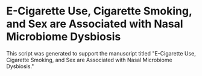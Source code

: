 # E-Cigarette Use, Cigarette Smoking, and Sex are Associated with Nasal Microbiome Dysbiosis

This script was generated to support the manuscript titled "E-Cigarette Use, Cigarette Smoking, and Sex are Associated with Nasal Microbiome Dysbiosis." 
